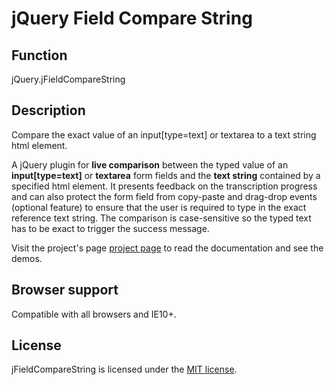 # jQuery Field Compare String

## Function

jQuery.jFieldCompareString

## Description

Compare the exact value of an input[type=text] or textarea to a text string html element.

A jQuery plugin for **live comparison** between the typed value of an **input[type=text]** or **textarea** form fields and the **text string** contained by a specified html element. It presents feedback on the transcription progress and can also protect the form field from copy-paste and drag-drop events (optional feature) to ensure that the user is required to type in the exact reference text string. The comparison is case-sensitive so the typed text has to be exact to trigger the success message.

Visit the project's page [project page](https://lluz.github.io/jQuery.jFieldCompareString/) to read the documentation and see the demos.

## Browser support

Compatible with all browsers and IE10+.

## License

jFieldCompareString is licensed under the [MIT license](http://opensource.org/licenses/MIT).